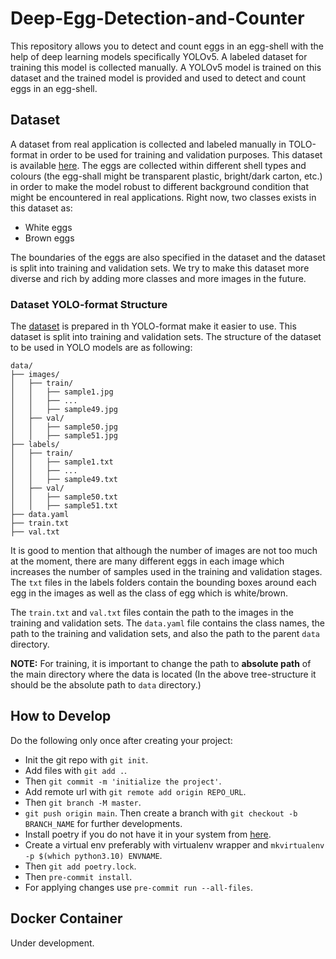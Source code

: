 # Deep-Egg-Detection-and-Counter
This repository allows you to detect and count eggs in an egg-shell with the help of deep learning models specifically YOLOv5.
A labeled dataset for training this model is collected manually.
A YOLOv5 model is trained on this dataset and the trained model is provided and used to detect and count eggs in an egg-shell.

## Dataset
A dataset from real application is collected and labeled manually in TOLO-format in order to be used for training and validation purposes.
This dataset is available [here](https://huggingface.co/datasets/afshin-dini/Egg-Detection).
The eggs are collected within different shell types and colours (the egg-shall might be transparent plastic, bright/dark carton, etc.) in order
to make the model robust to different background condition that might be encountered in real applications.
Right now, two classes exists in this dataset as:
- White eggs
- Brown eggs

The boundaries of the eggs are also specified in the dataset and the dataset is split into training and validation sets.
We try to make this dataset more diverse and rich by adding more classes and more images in the future.

### Dataset YOLO-format Structure
The [dataset](https://huggingface.co/datasets/afshin-dini/Egg-Detection) is prepared in th YOLO-format make it easier to use.
This dataset is split into training and validation sets. The structure of the dataset to be used in YOLO models are as following:
```
data/
├── images/
│   ├── train/
│   │   ├── sample1.jpg
│   │   ├── ...
│   │   ├── sample49.jpg
│   ├── val/
│   │   ├── sample50.jpg
│   │   ├── sample51.jpg
├── labels/
│   ├── train/
│   │   ├── sample1.txt
│   │   ├── ...
│   │   ├── sample49.txt
│   ├── val/
│   │   ├── sample50.txt
│   │   ├── sample51.txt
├── data.yaml
├── train.txt
├── val.txt
```
It is good to mention that although the number of images are not too much at the moment, there are many different eggs in each image which increases the
number of samples used in the training and validation stages. The `txt` files in the labels folders contain the bounding boxes around each egg in the images as well as
the class of egg which is white/brown.

The `train.txt` and `val.txt` files contain the path to the images in the training and validation sets.
The `data.yaml` file contains the class names, the path to the training and validation sets, and also the path to the parent `data` directory.

**NOTE:** For training, it is important to change the path to **absolute path** of the main directory where the data is located (In the above tree-structure it should be the absolute path to `data` directory.)

## How to Develop
Do the following only once after creating your project:
- Init the git repo with `git init`.
- Add files with `git add .`.
- Then `git commit -m 'initialize the project'`.
- Add remote url with `git remote add origin REPO_URL`.
- Then `git branch -M master`.
- `git push origin main`.
Then create a branch with `git checkout -b BRANCH_NAME` for further developments.
- Install poetry if you do not have it in your system from [here](https://python-poetry.org/docs/#installing-with-pipx).
- Create a virtual env preferably with virtualenv wrapper and `mkvirtualenv -p $(which python3.10) ENVNAME`.
- Then `git add poetry.lock`.
- Then `pre-commit install`.
- For applying changes use `pre-commit run --all-files`.

## Docker Container
Under development.

